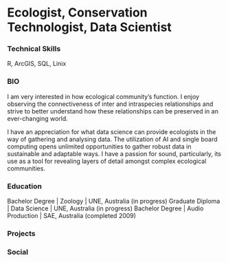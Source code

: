# Ecologist, Conservation Technologist, Data Scientist 

### Technical Skills
R, ArcGIS, SQL, Linix

### BIO
I am very interested in how ecological community’s function. I enjoy observing the connectiveness of inter and intraspecies relationships and strive to better understand how these relationships can be preserved in an ever-changing world.

I have an appreciation for what data science can provide ecologists in the way of gathering and analysing data. The utilization of AI and single board computing opens unlimited opportunities to gather robust data in sustainable and adaptable ways.
I have a passion for sound, particularly, its use as a tool for revealing layers of detail amongst complex ecological communities. 


### Education

Bachelor Degree | Zoology | UNE, Australia (in progress)
Graduate Diploma | Data Science | UNE, Australia (in progress)
Bachelor Degree | Audio Production | SAE, Australia (completed 2009)

### Projects

### Social
